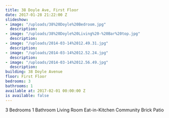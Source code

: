 ```yaml
---
title: 38 Doyle Ave, First Floor
date: 2017-01-28 21:22:00 Z
slideshow:
- image: "/uploads/38%20Doyle%20Bedroom.jpg"
  description:
- image: "/uploads/38%20Doyle%20Living%20-%20Bar%20top.jpg"
  description:
- image: "/uploads/2014-03-14%2012.49.31.jpg"
  description:
- image: "/uploads/2014-03-14%2012.52.24.jpg"
  description:
- image: "/uploads/2014-03-14%2012.56.49.jpg"
  description:
building: 38 Doyle Avenue
floor: First Floor
bedrooms: 3
bathrooms: 1
available at: 2017-02-01 00:00:00 Z
is available: false
---
```


3 Bedrooms
1 Bathroom
Living Room
Eat-in-Kitchen
Community Brick Patio
